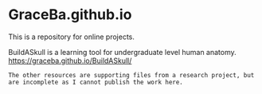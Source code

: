 # GraceBa.github.io

This is a repository for online projects.

BuildASkull is a learning tool for undergraduate level human anatomy. https://graceba.github.io/BuildASkull/

~~~
The other resources are supporting files from a research project, but are incomplete as I cannot publish the work here.

